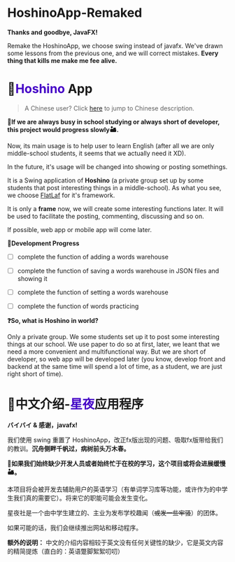 # HoshinoApp-Remaked
**Thanks and goodbye, JavaFX!**

Remake the HoshinoApp, we choose swing instead of javafx. We've drawn some lessons from the previous one, and we will correct mistakes. **Every thing that kills me make me fee alive.**

# 📕<font color="#4600C7">Hoshino</font> App

> A Chinese user? Click [here](#chinese) to jump to Chinese description.

**🥀If we are always busy in school studying or always short of developer, this project would progress slowly🏜.**

Now, its main usage is to help user to learn English (after all we are only middle-school students, it seems that we actually need it XD).

In the future, it's usage will be changed into showing or posting somethings.

It is a Swing application of **Hoshino** (a private group set up by some students that post interesting things in a middle-school). As what you see, we choose [FlatLaf](https://www.formdev.com/flatlaf/) for it's framework.

It is only a **frame** now, we will create some interesting functions later. It will be used to facilitate the posting, commenting, discussing and so on.

If possible, web app or mobile app will come later.

**📝Development Progress**

- [ ] complete the function of adding a words warehouse
- [ ] complete the function of saving a words warehouse in JSON files and showing it
- [ ] complete the function of setting a words warehouse
- [ ] complete the function of words practicing



**❓So, what is Hoshino in world?**

Only a private group. We some students set up it to post some interesting things at our school. We use paper to do so at first, later, we leant that we need a more convenient and multifunctional way. But we are short of developer, so web app will be developed later (you know, develop front and backend at the same time will spend a lot of time, as a student, we are  just right short of time).



# 🍜<span id="chinese">中文介绍-<font color="#4600C7">星夜</font>应用程序</span>
**バイバイ & 感谢，javafx!**

我们使用 swing 重置了 HoshinoApp，改正fx版出现的问题、吸取fx版带给我们的教训。**沉舟侧畔千帆过，病树前头万木春。**

**🥀如果我们始终缺少开发人员或者始终忙于在校的学习，这个项目或将会进展缓慢🏜。**

本项目将会被开发去辅助用户的英语学习（有单词学习库等功能，或许作为的中学生我们真的需要它）。将来它的职能可能会发生变化。

星夜社是一个由中学生建立的、主业为发布学校趣闻（~~或发一些牢骚~~）的团体。

如果可能的话，我们会继续推出网站和移动程序。

**额外的说明：** 中文的介绍内容相较于英文没有任何关键性的缺少，它是英文内容的精简提炼（直白的：英语蹩脚絮絮叨叨）
